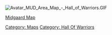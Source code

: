 ![](Avatar_MUD_Area_Map_-_Hall_of_Warriors.GIF "Avatar_MUD_Area_Map_-_Hall_of_Warriors.GIF")

[Midgaard Map](Midgaard_Map "wikilink")  

[Category: Maps](Category:_Maps "wikilink") [Category: Hall Of
Warriors](Category:_Hall_Of_Warriors "wikilink")
